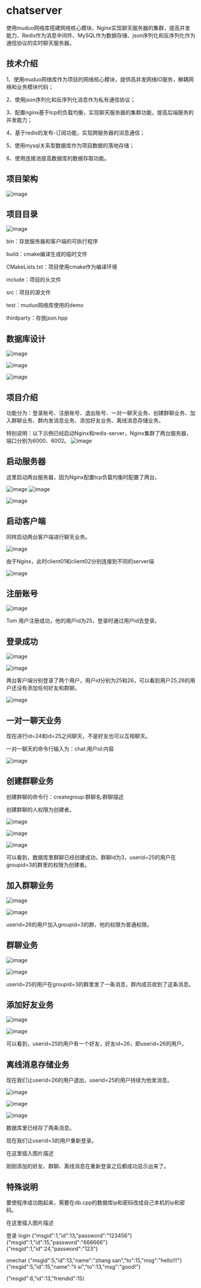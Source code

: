 # chatserver
使用muduo网络库搭建网络核心模块、Nginx实现聊天服务器的集群，提高并发能力、Redis作为消息中间件、MySQL作为数据存储、json序列化和反序列化作为通信协议的实时聊天服务器。
## 技术介绍
1、使用muduo网络库作为项目的网络核心模块，提供高并发网络IO服务，解耦网络和业务模块代码；

2、使用json序列化和反序列化消息作为私有通信协议；

3、配置nginx基于tcp的负载均衡，实现聊天服务器的集群功能，提高后端服务的并发能力；

4、基于redis的发布-订阅功能，实现跨服务器的消息通信；

5、使用mysql关系型数据库作为项目数据的落地存储；

6、使用连接池提高数据库的数据存取功能。


## 项目架构
![image](https://github.com/user-attachments/assets/13933448-3717-4eef-8355-d0c69e948972)

## 项目目录
![image](https://github.com/user-attachments/assets/5ea82c5e-5bf2-4903-8e33-20c0c6b486ec)

bin：存放服务器和客户端的可执行程序

build：cmake编译生成的临时文件

CMakeLists.txt：项目使用cmake作为编译环境

include：项目的头文件

src：项目的源文件

test：muduo网络库使用的demo

thirdparty：存放json.hpp

## 数据库设计
![image](https://github.com/user-attachments/assets/c39934ff-13b5-4b04-bc9a-8a963034c47a)

![image](https://github.com/user-attachments/assets/6bd84d5d-1fe9-46a5-962a-7993727f9cd0)

![image](https://github.com/user-attachments/assets/12c254a4-e44d-41c1-b928-d01af3123227)

## 项目介绍
功能分为：登录账号、注册账号、退出账号、一对一聊天业务、创建群聊业务、加入群聊业务、群内发消息业务、添加好友业务、离线消息存储业务。

特别说明：以下示例已经启动Nginx和redis-server，Nginx集群了两台服务器，端口分别为6000、6002。
![image](https://github.com/user-attachments/assets/99d9a429-62f2-4e1c-807f-4c9567483771)


## 启动服务器
这里启动两台服务器，因为Nginx配置tcp负载均衡时配置了两台。

![image](https://github.com/user-attachments/assets/82363bd5-0c09-4b5f-8e80-57b1aff31fc0)
![image](https://github.com/user-attachments/assets/dda5b5e5-7d58-40e1-b76b-97a2ca04dffd)

![image](https://github.com/user-attachments/assets/849e2ffd-8ca7-4dfc-b336-5edc8d9ea06d)

## 启动客户端
同样启动两台客户端进行聊天业务。

![image](https://github.com/user-attachments/assets/b81aa0e0-0d38-46bf-9ff6-9c1644b6128d)

由于Nginx，此时client01和client02分别连接到不同的server端

![image](https://github.com/user-attachments/assets/c9d0422a-1066-4f6e-be51-afdf3e963af0)


## 注册账号
![image](https://github.com/user-attachments/assets/6c682d21-2e24-4666-a3a5-7057964304bf)

Tom 用户注册成功，他的用户id为25，登录时通过用户id去登录。

## 登录成功
![image](https://github.com/user-attachments/assets/e6943952-e151-4d47-bd5c-825d6953246c)

![image](https://github.com/user-attachments/assets/cf44bb82-31c8-4795-b6ba-6159ae515f61)

两台客户端分别登录了两个用户，用户id分别为25和26，可以看到用户25,26的用户还没有添加任何好友和群聊。

![image](https://github.com/user-attachments/assets/f284b6cd-9f3b-4692-a85a-c8daea292aac)

## 一对一聊天业务
现在进行id=24和id=25之间聊天，不是好友也可以互相聊天。

一对一聊天的命令行输入为：chat:用户id:内容

![image](https://github.com/user-attachments/assets/77ae6c50-bbd5-476e-9063-8a55ef10f6c0)

## 创建群聊业务
创建群聊的命令行：creategroup:群聊名:群聊描述

创建群聊的人权限为创建者。

![image](https://github.com/user-attachments/assets/e7c97a3e-3e6d-4447-84b9-4cc2d5866aa1)

![image](https://github.com/user-attachments/assets/6eae6966-3451-4c8f-a8ce-28d76f612f34)

![image](https://github.com/user-attachments/assets/f41fcc92-ccf8-467a-97ff-e1f5b2bebf36)

可以看到，数据库里群聊已经创建成功，群聊id为3，userid=25的用户在groupid=3的群里的权限为创建者。

## 加入群聊业务
![image](https://github.com/user-attachments/assets/bff2b57f-aa40-472f-b976-f5c080008c9c)

![image](https://github.com/user-attachments/assets/98ba1698-d804-4d56-ab31-325a281d880d)

userid=26的用户加入groupid=3的群，他的权限为普通权限。

## 群聊业务
![image](https://github.com/user-attachments/assets/1aa5f9d9-911e-48d9-a8de-3e2ba714a90e)

![image](https://github.com/user-attachments/assets/17de795b-c741-4b9d-a238-c24be8f1752f)

userid=25的用户在groupid=3的群里发了一条消息，群内成员收到了这条消息。

## 添加好友业务
![image](https://github.com/user-attachments/assets/001b9fc5-955d-4692-9098-fcefe94b18ec)

![image](https://github.com/user-attachments/assets/4a715252-3ffd-4062-8bcf-2e0c48fd58b6)

可以看到，userid=25的用户有一个好友，好友id=26，即userid=26的用户。

## 离线消息存储业务
现在我们让userid=26的用户退出，userid=25的用户持续为他发消息。

![image](https://github.com/user-attachments/assets/29f32a48-bd08-4427-b4e6-c021dde705a7)

![image](https://github.com/user-attachments/assets/00ba61d2-dc97-4559-9a75-18a55d2b4a74)

![image](https://github.com/user-attachments/assets/1acd0aa6-d9ec-43fe-93e0-58b4895330e4)

数据库里已经存了两条消息。

现在我们让userid=3的用户重新登录。

在这里插入图片描述

刚刚添加的好友、群聊、离线消息在重新登录之后都成功显示出来了。

## 特殊说明
要使程序成功跑起来，需要在db.cpp的数据库ip和密码改成自己本机的ip和密码。

在这里插入图片描述

登录 login
{"msgid":1,"id":13,"password":"123456"}
{"msgid":1,"id":15,"password":"666666"}
{"msgid":1,"id":24,"password":"123"}

onechat
{"msgid":5,"id":13,"name":"zhang san","to":15,"msg":"hello!!!"}
{"msgid":5,"id":15,"name":"li si","to":13,"msg":"good!"}

{"msgid":6,"id":13,"friendid":15}
